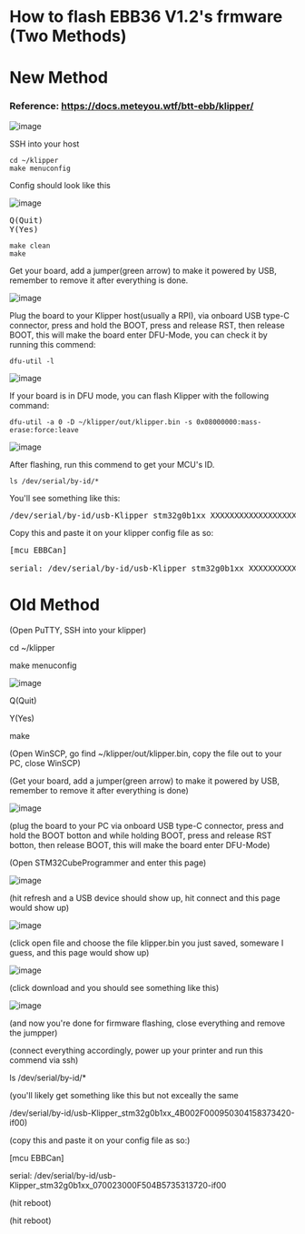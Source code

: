 # How to flash EBB36 V1.2's frmware (Two Methods)

# New Method
### Reference: https://docs.meteyou.wtf/btt-ebb/klipper/

![image](https://github.com/5jvm0u4/How-to-flash-EBB32-s-frmware/assets/75752327/3e5e01b7-0b48-489b-8ca8-9fa94a347ce1)

SSH into your host

    cd ~/klipper 
    make menuconfig

Config should look like this

![image](https://github.com/5jvm0u4/How-to-flash-EBB32-s-frmware/assets/75752327/6b4369f3-f6cc-4ef8-9640-7e1f25e3c8bf)

<pre>Q(Quit)
Y(Yes)</pre>

    make clean
    make

Get your board, add a jumper(green arrow) to make it powered by USB, remember to remove it after everything is done.

![image](https://github.com/5jvm0u4/How-to-flash-EBB32-s-frmware/assets/75752327/74619e42-d226-4aaf-9c7b-931e311eff21)

Plug the board to your Klipper host(usually a RPI), via onboard USB type-C connector, press and hold the BOOT, press and release RST, then release BOOT, this will make the board enter DFU-Mode, you can check it by running this commend:

    dfu-util -l

![image](https://github.com/5jvm0u4/How-to-flash-EBB32-s-frmware/assets/75752327/28b50117-d96c-45d1-9a96-512ebfa427c5)

If your board is in DFU mode, you can flash Klipper with the following command:

    dfu-util -a 0 -D ~/klipper/out/klipper.bin -s 0x08000000:mass-erase:force:leave

![image](https://github.com/5jvm0u4/How-to-flash-EBB32-s-frmware/assets/75752327/b8b9a88c-c0e5-45c0-b873-942196debdea)

After flashing, run this commend to get your MCU's ID.

    ls /dev/serial/by-id/*

You'll see something like this:

<pre>/dev/serial/by-id/usb-Klipper_stm32g0b1xx_XXXXXXXXXXXXXXXXXXXXXXXX-if00</pre>

Copy this and paste it on your klipper config file as so:

<pre>[mcu EBBCan]

serial: /dev/serial/by-id/usb-Klipper_stm32g0b1xx_XXXXXXXXXXXXXXXXXXXXXXXX-if00</pre>



# Old Method

(Open PuTTY, SSH into your klipper)

cd ~/klipper

make menuconfig

![image](https://github.com/5jvm0u4/How-to-flash-EBB32-s-frmware/assets/75752327/6b4369f3-f6cc-4ef8-9640-7e1f25e3c8bf)

Q(Quit)

Y(Yes)

make

(Open WinSCP, go find ~/klipper/out/klipper.bin, copy the file out to your PC, close WinSCP)

(Get your board, add a jumper(green arrow) to make it powered by USB, remember to remove it after everything is done)

![image](https://github.com/5jvm0u4/How-to-flash-EBB32-s-frmware/assets/75752327/74619e42-d226-4aaf-9c7b-931e311eff21)

(plug the board to your PC via onboard USB type-C connector, press and hold the BOOT botton and while holding BOOT, press and release RST botton, then release BOOT, this will make the board enter DFU-Mode)

(Open STM32CubeProgrammer and enter this page)

![image](https://github.com/5jvm0u4/How-to-flash-EBB32-s-frmware/assets/75752327/722ee06d-8f96-4f75-9a9a-01503e06c72d)

(hit refresh and a USB device should show up, hit connect and this page would show up)

![image](https://github.com/5jvm0u4/How-to-flash-EBB32-s-frmware/assets/75752327/73253df4-f1e5-47fa-b7c1-893145b7872d)

(click open file and choose the file klipper.bin you just saved, someware I guess, and this page would show up)

![image](https://github.com/5jvm0u4/How-to-flash-EBB32-s-frmware/assets/75752327/0f3f4567-a4b6-4334-a7b7-50c40db36d52)

(click download and you should see something like this)

![image](https://github.com/5jvm0u4/How-to-flash-EBB32-s-frmware/assets/75752327/e4522e1b-da43-4546-8f7f-cef41fb38c8b)

(and now you're done for firmware flashing, close everything and remove the jumpper)

(connect everything accordingly, power up your printer and run this commend via ssh)

ls /dev/serial/by-id/*

(you'll likely get something like this but not exceally the same

/dev/serial/by-id/usb-Klipper_stm32g0b1xx_4B002F000950304158373420-if00)

(copy this and paste it on your config file as so:)

[mcu EBBCan]

serial: /dev/serial/by-id/usb-Klipper_stm32g0b1xx_070023000F504B5735313720-if00

(hit reboot)





(hit reboot)



 
